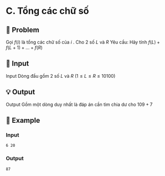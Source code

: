 # C. Tổng các chữ số

## 📖 Problem

Gọi
$f(i)$
là tổng các chữ số của
$i$
. Cho
$2$
số
$L$
và
$R$
Yêu cầu:
Hãy tính
$f(L) +f(L+ 1) + ... +f(R)$


## 🧩 Input

Input
Dòng đầu gồm
$2$
số
$L$
và
$R$
$(1 ≤L≤R≤ 10100)$


## 💡 Output

Output
Gồm một dòng duy nhất là đáp án cần tìm chia dư cho
$109+ 7$


## 🧠 Example

### Input

```text
6 20
```

### Output

```text
87
```


